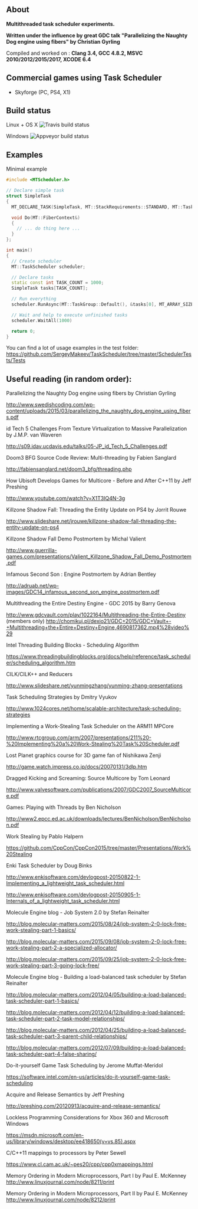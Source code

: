 ## About

**Multithreaded task scheduler experiments.**

**Written under the influence by great GDC talk "Parallelizing the Naughty Dog engine using fibers" by Christian Gyrling**

Compiled and worked on : **Clang 3.4, GCC 4.8.2, MSVC 2010/2012/2015/2017, XCODE 6.4**

## Commercial games using Task Scheduler

- Skyforge (PC, PS4, X1)

## Build status

Linux + OS X
![Travis build status](https://api.travis-ci.org/SergeyMakeev/TaskScheduler.svg?branch=master)

Windows
![Appveyor build status](https://ci.appveyor.com/api/projects/status/7o760ylay8mdplo6)

## Examples

Minimal example
```c++
#include <MTScheduler.h>

// Declare simple task
struct SimpleTask
{
  MT_DECLARE_TASK(SimpleTask, MT::StackRequirements::STANDARD, MT::TaskPriority::NORMAL, MT::Color::Blue);

  void Do(MT::FiberContext&)
  {
    // ... do thing here ...
  }
};

int main()
{
  // Create scheduler
  MT::TaskScheduler scheduler;

  // Declare tasks
  static const int TASK_COUNT = 1000;
  SimpleTask tasks[TASK_COUNT];

  // Run everything
  scheduler.RunAsync(MT::TaskGroup::Default(), &tasks[0], MT_ARRAY_SIZE(tasks));

  // Wait and help to execute unfinished tasks
  scheduler.WaitAll(1000)

  return 0;
}
```

You can find a lot of usage examples in the test folder:
https://github.com/SergeyMakeev/TaskScheduler/tree/master/SchedulerTests/Tests

## Useful reading (in random order):

Parallelizing the Naughty Dog engine using fibers by Christian Gyrling

http://www.swedishcoding.com/wp-content/uploads/2015/03/parallelizing_the_naughty_dog_engine_using_fibers.pdf

id Tech 5 Challenges
From Texture Virtualization to Massive Parallelization by J.M.P. van Waveren

http://s09.idav.ucdavis.edu/talks/05-JP_id_Tech_5_Challenges.pdf

Doom3 BFG Source Code Review: Multi-threading by Fabien Sanglard

http://fabiensanglard.net/doom3_bfg/threading.php

How Ubisoft Develops Games for Multicore - Before and After C++11 by Jeff Preshing

http://www.youtube.com/watch?v=X1T3IQ4N-3g

Killzone Shadow Fall: Threading the Entity Update on PS4 by Jorrit Rouwe

http://www.slideshare.net/jrouwe/killzone-shadow-fall-threading-the-entity-update-on-ps4

Killzone Shadow Fall Demo Postmortem by Michal Valient

http://www.guerrilla-games.com/presentations/Valient_Killzone_Shadow_Fall_Demo_Postmortem.pdf

Infamous Second Son : Engine Postmortem by Adrian Bentley

http://adruab.net/wp-images/GDC14_infamous_second_son_engine_postmortem.pdf

Multithreading the Entire Destiny Engine - GDC 2015 by Barry Genova

http://www.gdcvault.com/play/1022164/Multithreading-the-Entire-Destiny (members only)
http://chomikuj.pl/dexio21/GDC+2015/GDC+Vault+-+Multithreading+the+Entire+Destiny+Engine,4690817362.mp4%28video%29


Intel Threading Building Blocks - Scheduling Algorithm

https://www.threadingbuildingblocks.org/docs/help/reference/task_scheduler/scheduling_algorithm.htm

CILK/CILK++ and Reducers

http://www.slideshare.net/yunmingzhang/yunming-zhang-presentations

Task Scheduling Strategies by Dmitry Vyukov

http://www.1024cores.net/home/scalable-architecture/task-scheduling-strategies

Implementing a Work-Stealing Task Scheduler on the ARM11 MPCore

http://www.rtcgroup.com/arm/2007/presentations/211%20-%20Implementing%20a%20Work-Stealing%20Task%20Scheduler.pdf

Lost Planet graphics course for 3D game fan of Nishikawa Zenji

http://game.watch.impress.co.jp/docs/20070131/3dlp.htm

Dragged Kicking and Screaming: Source Multicore by Tom Leonard

http://www.valvesoftware.com/publications/2007/GDC2007_SourceMulticore.pdf

Games: Playing with Threads by Ben Nicholson

http://www2.epcc.ed.ac.uk/downloads/lectures/BenNicholson/BenNicholson.pdf

Work Stealing by Pablo Halpern 

https://github.com/CppCon/CppCon2015/tree/master/Presentations/Work%20Stealing

Enki Task Scheduler by Doug Binks

http://www.enkisoftware.com/devlogpost-20150822-1-Implementing_a_lightweight_task_scheduler.html

http://www.enkisoftware.com/devlogpost-20150905-1-Internals_of_a_lightweight_task_scheduler.html

Molecule Engine blog - Job System 2.0 by Stefan Reinalter

http://blog.molecular-matters.com/2015/08/24/job-system-2-0-lock-free-work-stealing-part-1-basics/

http://blog.molecular-matters.com/2015/09/08/job-system-2-0-lock-free-work-stealing-part-2-a-specialized-allocator/

http://blog.molecular-matters.com/2015/09/25/job-system-2-0-lock-free-work-stealing-part-3-going-lock-free/

Molecule Engine blog - Building a load-balanced task scheduler by Stefan Reinalter

http://blog.molecular-matters.com/2012/04/05/building-a-load-balanced-task-scheduler-part-1-basics/

http://blog.molecular-matters.com/2012/04/12/building-a-load-balanced-task-scheduler-part-2-task-model-relationships/

http://blog.molecular-matters.com/2012/04/25/building-a-load-balanced-task-scheduler-part-3-parent-child-relationships/

http://blog.molecular-matters.com/2012/07/09/building-a-load-balanced-task-scheduler-part-4-false-sharing/

Do-it-yourself Game Task Scheduling by Jerome Muffat-Meridol

https://software.intel.com/en-us/articles/do-it-yourself-game-task-scheduling

Acquire and Release Semantics by Jeff Preshing

http://preshing.com/20120913/acquire-and-release-semantics/

Lockless Programming Considerations for Xbox 360 and Microsoft Windows

https://msdn.microsoft.com/en-us/library/windows/desktop/ee418650(v=vs.85).aspx

C/C++11 mappings to processors by Peter Sewell

https://www.cl.cam.ac.uk/~pes20/cpp/cpp0xmappings.html 

Memory Ordering in Modern Microprocessors, Part I by Paul E. McKenney
http://www.linuxjournal.com/node/8211/print

Memory Ordering in Modern Microprocessors, Part II by Paul E. McKenney
http://www.linuxjournal.com/node/8212/print
